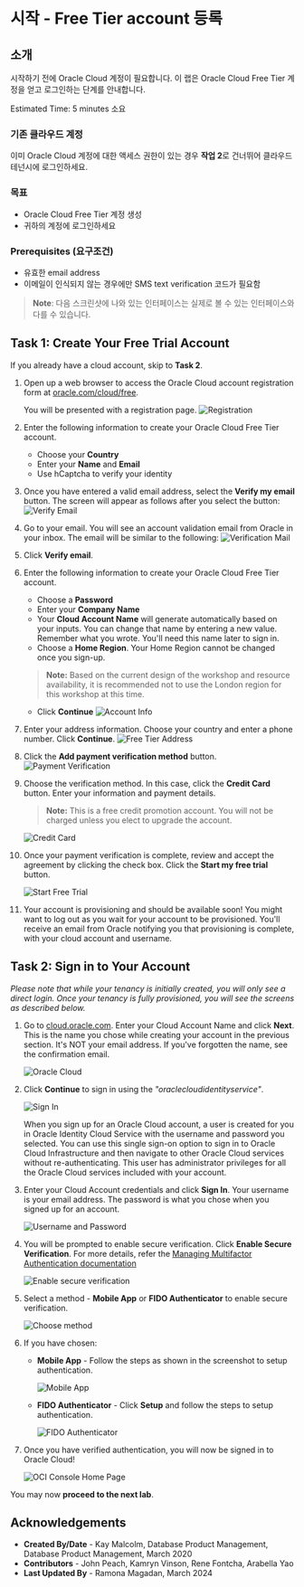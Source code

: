 # 시작 - Free Tier account 등록

## 소개

시작하기 전에 Oracle Cloud 계정이 필요합니다. 이 랩은 Oracle Cloud Free Tier 계정을 얻고 로그인하는 단계를 안내합니다.

Estimated Time: 5 minutes 소요

### 기존 클라우드 계정

이미 Oracle Cloud 계정에 대한 액세스 권한이 있는 경우 **작업 2**로 건너뛰어 클라우드 테넌시에 로그인하세요.

### 목표

- Oracle Cloud Free Tier 계정 생성
- 귀하의 계정에 로그인하세요

### Prerequisites (요구조건)

* 유효한 email address
* 이메일이 인식되지 않는 경우에만 SMS text verification 코드가 필요함

> **Note**: 다음 스크린샷에 나와 있는 인터페이스는 실제로 볼 수 있는 인터페이스와 다를 수 있습니다.

## Task 1: Create Your Free Trial Account

If you already have a cloud account, skip to **Task 2**.

1. Open up a web browser to access the Oracle Cloud account registration form at [oracle.com/cloud/free](![image](https://github.com/user-attachments/assets/e37916d7-f1eb-41fa-ab60-75a9ee7eed70)).

   You will be presented with a registration page.
       ![Registration](./images/cloud-infrastructure.png " ")
2.  Enter the following information to create your Oracle Cloud Free Tier account.
    * Choose your **Country**
    * Enter your **Name** and **Email**
    * Use hCaptcha to verify your identity


3. Once you have entered a valid email address, select the **Verify my email** button.
    The screen will appear as follows after you select the button:
       ![Verify Email](./images/verify-email.png " ")

4. Go to your email. You will see an account validation email from Oracle in your inbox. The email will be similar to the following:
       ![Verification Mail](./images/verification-mail.png " ")

5. Click **Verify email**.

6. Enter the following information to create your Oracle Cloud Free Tier account.
    - Choose a **Password**
    - Enter your **Company Name**
    - Your **Cloud Account Name** will generate automatically based on your inputs. You can change that name by entering a new value. Remember what you wrote. You'll need this name later to sign in.
    - Choose a **Home Region**.  Your Home Region cannot be changed once you sign-up.
    >**Note:** Based on the current design of the workshop and resource availability, it is recommended not to use the London region for this workshop at this time.

    - Click **Continue**
    ![Account Info](./images/account-info.png " ")

7.  Enter your address information. Choose your country and enter a phone number. Click **Continue**.
          ![Free Tier Address](./images/free-tier-address.png " ")

8. Click the **Add payment verification method** button.
          ![Payment Verification](./images/free-tier-payment-1.png " ")

9. Choose the verification method. In this case, click the **Credit Card** button. Enter your information and payment details.

    >**Note:** This is a free credit promotion account. You will not be charged unless you elect to upgrade the account.

    ![Credit Card](./images/free-tier-payment-2.png " ")

10. Once your payment verification is complete, review and accept the agreement by clicking the check box.  Click the **Start my free trial** button.

    ![Start Free Trial](./images/free-tier-agreement.png " ")

11. Your account is provisioning and should be available soon! You might want to log out as you wait for your account to be provisioned. You'll receive an email from Oracle notifying you that provisioning is complete, with your cloud account and username.

## Task 2: Sign in to Your Account

*Please note that while your tenancy is initially created, you will only see a direct login. Once your tenancy is fully provisioned, you will see the screens as described below.*

1. Go to [cloud.oracle.com](https://cloud.oracle.com). Enter your Cloud Account Name and click **Next**. This is the name you chose while creating your account in the previous section. It's NOT your email address. If you've forgotten the name, see the confirmation email.

    ![Oracle Cloud](./images/cloud-oracle.png " ")

2. Click **Continue** to sign in using the *"oraclecloudidentityservice"*.

   ![Sign In](./images/cloud-login-tenant-single-sigon.png " ")

   When you sign up for an Oracle Cloud account, a user is created for you in Oracle Identity Cloud Service with the username and password you selected. You can use this single sign-on option to sign in to Oracle Cloud Infrastructure and then navigate to other Oracle Cloud services without re-authenticating. This user has administrator privileges for all the Oracle Cloud services included with your account.

3. Enter your Cloud Account credentials and click **Sign In**. Your username is your email address. The password is what you chose when you signed up for an account.

     ![Username and Password](./images/oci-signin-single-signon.png " ")

4. You will be prompted to enable secure verification. Click **Enable Secure Verification**. For more details, refer the [Managing Multifactor Authentication documentation](https://docs.oracle.com/en-us/iaas/Content/Identity/Tasks/usingmfa.htm)

    ![Enable secure verification](./images/enable-secure-verification.png " ")

5. Select a method - **Mobile App** or **FIDO Authenticator** to enable secure verification.

    ![Choose method](./images/select-mfa-method.png " ")

6. If you have chosen:
    - **Mobile App** - Follow the steps as shown in the screenshot to setup authentication.

        ![Mobile App](./images/mobile-app-mfa.png " ")

    -  **FIDO Authenticator** - Click **Setup** and follow the steps to setup authentication.

        ![FIDO Authenticator](./images/fido-mfa.png " ")

7. Once you have verified authentication, you will now be signed in to Oracle Cloud!

    ![OCI Console Home Page](https://oracle-livelabs.github.io/common/images/console/home-page.png " ")

You may now **proceed to the next lab**.

## **Acknowledgements**

- **Created By/Date** - Kay Malcolm, Database Product Management, Database Product Management, March 2020
- **Contributors** - John Peach, Kamryn Vinson, Rene Fontcha, Arabella Yao
- **Last Updated By** - Ramona Magadan, March 2024
